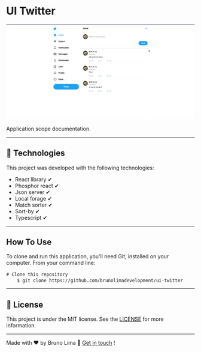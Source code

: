 # UI Twitter #

![Alt text](/public/twitter.gif)

Application scope documentation.

___

## 🚀 Technologies ##

This project was developed with the following technologies:

+ React library  ✔
+ Phosphor react ✔
+ Json server ✔
+ Local forage ✔
+ Match sorter ✔
+ Sort-by ✔
+ Typescript ✔
___

## How To Use ##

To clone and run this application, you'll need Git,  installed on your computer. From your command line:

    # Clone this repository
        $ git clone https://github.com/brunolimadevelopment/ui-twitter



___

## 📝 License

This project is under the MIT license. See the [LICENSE](https://github.com/brunolimadevelopment/ui-twitter/blob/main/MIT%20License.txt) for more information.

___

Made with ♥ by Bruno Lima 👋 [Get in touch](https://www.linkedin.com/in/bruno-lima-b6a034177/) !